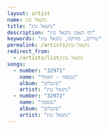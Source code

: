 ```yaml
---
layout: artist
name: נתנאל גנץ
title: "נתנאל גנץ"
description: "דף האמן נתנאל גנץ"
keywords: "שירים, מוזיקה, נתנאל גנץ"
permalink: /artists/נתנאל-גנץ
redirect_from:
  - /artists/list/נתנאל גנץ
songs:
  - number: "32971"
    name: "נכספה - וואקלי"
    album: "סינגלים"
    artist: "נתנאל גנץ"
  - number: "32972"
    name: "נכספה"
    album: "סינגלים"
    artist: "נתנאל גנץ"
---
```


